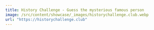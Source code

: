 ```yaml
---
title: History Challenge - Guess the mysterious famous person
image: /src/content/showcase/_images/historychallenge.club.webp
url: "https://historychallenge.club"
---
```

